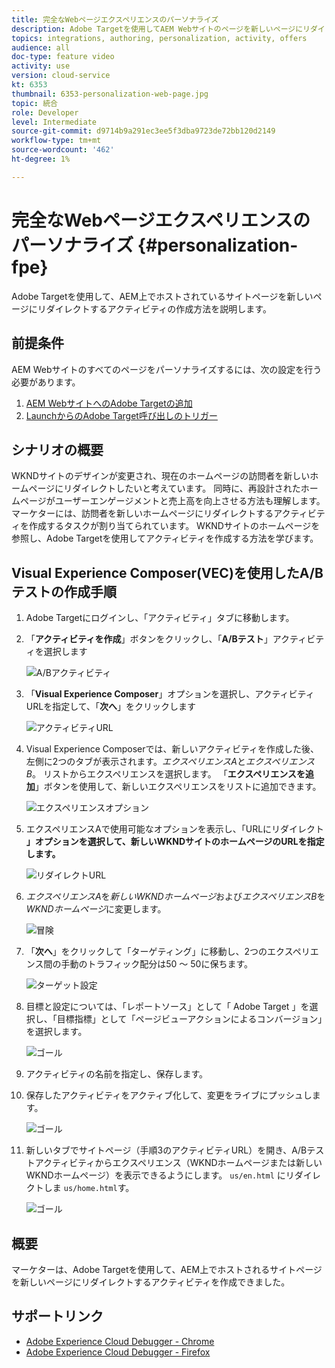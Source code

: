 ```yaml
---
title: 完全なWebページエクスペリエンスのパーソナライズ
description: Adobe Targetを使用してAEM Webサイトのページを新しいページにリダイレクトするTargetアクティビティの作成方法を説明します。
topics: integrations, authoring, personalization, activity, offers
audience: all
doc-type: feature video
activity: use
version: cloud-service
kt: 6353
thumbnail: 6353-personalization-web-page.jpg
topic: 統合
role: Developer
level: Intermediate
source-git-commit: d9714b9a291ec3ee5f3dba9723de72bb120d2149
workflow-type: tm+mt
source-wordcount: '462'
ht-degree: 1%

---
```



# 完全なWebページエクスペリエンスのパーソナライズ {#personalization-fpe}

Adobe Targetを使用して、AEM上でホストされているサイトページを新しいページにリダイレクトするアクティビティの作成方法を説明します。

## 前提条件

AEM Webサイトのすべてのページをパーソナライズするには、次の設定を行う必要があります。

1. [AEM WebサイトへのAdobe Targetの追加](./add-target-launch-extension.md)
1. [LaunchからのAdobe Target呼び出しのトリガー](./load-and-fire-target.md)

## シナリオの概要

WKNDサイトのデザインが変更され、現在のホームページの訪問者を新しいホームページにリダイレクトしたいと考えています。 同時に、再設計されたホームページがユーザーエンゲージメントと売上高を向上させる方法も理解します。 マーケターには、訪問者を新しいホームページにリダイレクトするアクティビティを作成するタスクが割り当てられています。 WKNDサイトのホームページを参照し、Adobe Targetを使用してアクティビティを作成する方法を学びます。

## Visual Experience Composer(VEC)を使用したA/Bテストの作成手順

1. Adobe Targetにログインし、「アクティビティ」タブに移動します。
1. 「**アクティビティを作成**」ボタンをクリックし、「**A/Bテスト**」アクティビティを選択します

   ![A/Bアクティビティ](assets/ab-target-activity.png)

1. 「**Visual Experience Composer**」オプションを選択し、アクティビティURLを指定して、「**次へ**」をクリックします

   ![アクティビティURL](assets/ab-test-url.png)

1. Visual Experience Composerでは、新しいアクティビティを作成した後、左側に2つのタブが表示されます。*エクスペリエンスA*&#x200B;と&#x200B;*エクスペリエンスB*。 リストからエクスペリエンスを選択します。 「**エクスペリエンスを追加**」ボタンを使用して、新しいエクスペリエンスをリストに追加できます。

   ![エクスペリエンスオプション](assets/experience-options.png)

1. エクスペリエンスAで使用可能なオプションを表示し、「URLにリダイレクト&#x200B;**」オプションを選択して、新しいWKNDサイトのホームページのURLを指定します。**

   ![リダイレクトURL](assets/redirect-url.png)

1. *エクスペリエンスA*&#x200B;を&#x200B;*新しいWKNDホームページ*&#x200B;および&#x200B;*エクスペリエンスB*&#x200B;を&#x200B;*WKNDホームページ*&#x200B;に変更します。

   ![冒険](assets/new-experiences.png)

1. 「**次へ**」をクリックして「ターゲティング」に移動し、2つのエクスペリエンス間の手動のトラフィック配分は50 ～ 50に保ちます。

   ![ターゲット設定](assets/targeting.png)

1. 目標と設定については、「レポートソース」として「 Adobe Target 」を選択し、「目標指標」として「ページビューアクションによるコンバージョン」を選択します。

   ![ゴール](assets/goals.png)

1. アクティビティの名前を指定し、保存します。
1. 保存したアクティビティをアクティブ化して、変更をライブにプッシュします。

   ![ゴール](assets/activate.png)

1. 新しいタブでサイトページ（手順3のアクティビティURL）を開き、A/Bテストアクティビティからエクスペリエンス（WKNDホームページまたは新しいWKNDホームページ）を表示できるようにします。 `us/en.html` にリダイレクトしま `us/home.html`す。

   ![ゴール](assets/redirect-test.png)

## 概要

マーケターは、Adobe Targetを使用して、AEM上でホストされるサイトページを新しいページにリダイレクトするアクティビティを作成できました。

## サポートリンク

* [Adobe Experience Cloud Debugger - Chrome](https://chrome.google.com/webstore/detail/adobe-experience-cloud-de/ocdmogmohccmeicdhlhhgepeaijenapj)
* [Adobe Experience Cloud Debugger - Firefox](https://addons.mozilla.org/en-US/firefox/addon/adobe-experience-platform-dbg/)

